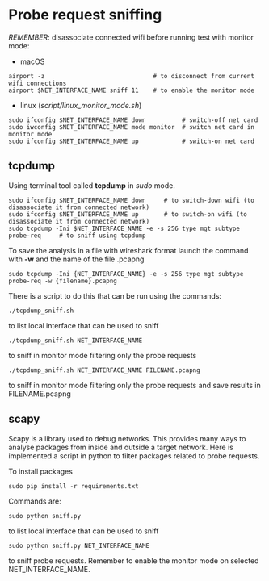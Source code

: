 # Probe request sniffing

*REMEMBER*: disassociate connected wifi before running test with monitor mode:
- macOS
```
airport -z                              # to disconnect from current wifi connections
airport $NET_INTERFACE_NAME sniff 11    # to enable the monitor mode
```
- linux (*script/linux_monitor_mode.sh*)
```
sudo ifconfig $NET_INTERFACE_NAME down          # switch-off net card
sudo iwconfig $NET_INTERFACE_NAME mode monitor  # switch net card in monitor mode
sudo ifconfig $NET_INTERFACE_NAME up            # switch-on net card
```

## tcpdump

Using terminal tool called **tcpdump** in *sudo* mode.
```
sudo ifconfig $NET_INTERFACE_NAME down     # to switch-down wifi (to disassociate it from connected network)
sudo ifconfig $NET_INTERFACE_NAME up       # to switch-on wifi (to disassociate it from connected network)
sudo tcpdump -Ini $NET_INTERFACE_NAME -e -s 256 type mgt subtype probe-req     # to sniff using tcpdump
```
To save the analysis in a file with wireshark format launch the command with **-w** and the name of the file .pcapng
```
sudo tcpdump -Ini {NET_INTERFACE_NAME} -e -s 256 type mgt subtype probe-req -w {filename}.pcapng
```
There is a script to do this that can be run using the commands:
```
./tcpdump_sniff.sh
```
to list local interface that can be used to sniff
```
./tcpdump_sniff.sh NET_INTERFACE_NAME
```
to sniff in monitor mode filtering only the probe requests
```
./tcpdump_sniff.sh NET_INTERFACE_NAME FILENAME.pcapng
```
to sniff in monitor mode filtering only the probe requests and save results in FILENAME.pcapng

## scapy
Scapy is a library used to debug networks. This provides many ways to analyse packages from inside and outside a target network. Here is implemented a script in python to filter packages related to probe requests.

To install packages
```
sudo pip install -r requirements.txt
```
Commands are:
```
sudo python sniff.py
```
to list local interface that can be used to sniff
``` 
sudo python sniff.py NET_INTERFACE_NAME
```
to sniff probe requests. Remember to enable the monitor mode on selected NET_INTERFACE_NAME.